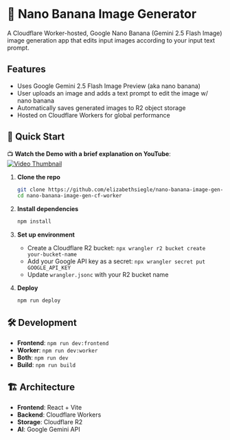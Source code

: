 # 🍌 Nano Banana Image Generator

A Cloudflare Worker-hosted, Google Nano Banana (Gemini 2.5 Flash Image) image generation app that edits input images according to your input text prompt.

## Features

- Uses Google Gemini 2.5 Flash Image Preview (aka nano banana)
- User uploads an image and adds a text prompt to edit the image w/ nano banana
- Automatically saves generated images to R2 object storage
- Hosted on Cloudflare Workers for global performance

## 🚀 Quick Start

📺 **Watch the Demo with a brief explanation on YouTube**: [![Video Thumbnail](https://img.youtube.com/vi/cw-YSb4vb1M/maxresdefault.jpg)](https://youtu.be/cw-YSb4vb1M)

1. **Clone the repo**
   ```bash
   git clone https://github.com/elizabethsiegle/nano-banana-image-gen-cf-worker.git
   cd nano-banana-image-gen-cf-worker
   ```

2. **Install dependencies**
   ```bash
   npm install
   ```

3. **Set up environment**
   - Create a Cloudflare R2 bucket: `npx wrangler r2 bucket create your-bucket-name`
   - Add your Google API key as a secret: `npx wrangler secret put GOOGLE_API_KEY`
   - Update `wrangler.jsonc` with your R2 bucket name

4. **Deploy**
   ```bash
   npm run deploy
   ```

## 🛠️ Development

- **Frontend**: `npm run dev:frontend`
- **Worker**: `npm run dev:worker`
- **Both**: `npm run dev`
- **Build**: `npm run build`

## 🏗️ Architecture

- **Frontend**: React + Vite
- **Backend**: Cloudflare Workers
- **Storage**: Cloudflare R2
- **AI**: Google Gemini API
